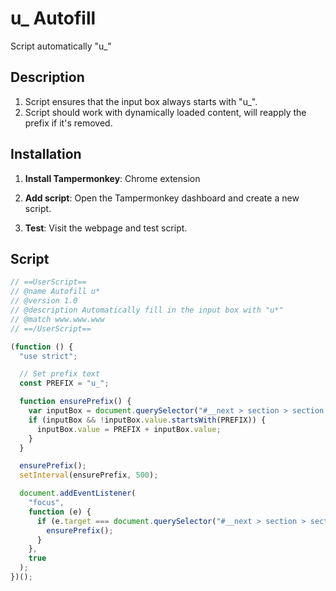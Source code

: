 # u\_ Autofill

Script automatically "u\_"

## Description

1. Script ensures that the input box always starts with "u\_".
2. Script should work with dynamically loaded content, will reapply the prefix if it's removed.

## Installation

1. **Install Tampermonkey**: Chrome extension

2. **Add script**: Open the Tampermonkey dashboard and create a new script.

3. **Test**: Visit the webpage and test script.

## Script

```javascript
// ==UserScript==
// @name Autofill u*
// @version 1.0
// @description Automatically fill in the input box with "u*"
// @match www.www.www
// ==/UserScript==

(function () {
  "use strict";

  // Set prefix text
  const PREFIX = "u_";

  function ensurePrefix() {
    var inputBox = document.querySelector("#__next > section > section > main > div > div > div:nth-child(1) > div:nth-child(1) > div:nth-child(1) > span > span > input");
    if (inputBox && !inputBox.value.startsWith(PREFIX)) {
      inputBox.value = PREFIX + inputBox.value;
    }
  }

  ensurePrefix();
  setInterval(ensurePrefix, 500);

  document.addEventListener(
    "focus",
    function (e) {
      if (e.target === document.querySelector("#__next > section > section > main > div > div > div:nth-child(1) > div:nth-child(1) > div:nth-child(1) > span > span > input")) {
        ensurePrefix();
      }
    },
    true
  );
})();
```
